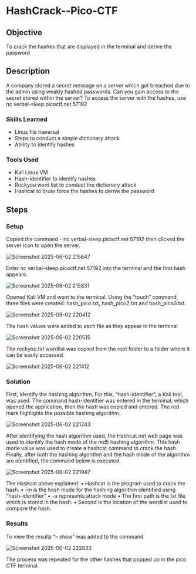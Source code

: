 # HashCrack--Pico-CTF

## Objective
To crack the hashes that are displayed in the terminal and derive the password

## Description
A company stored a secret message on a server which got breached due to the admin using weakly hashed passwords. Can you gain access to the secret stored within the server?
To access the server with the hashes, use nc verbal-sleep.picoctf.net 57192

### Skills Learned
- Linux file traversal
- Steps to conduct a simple dictionary attack
- Ability to identify hashes

### Tools Used
- Kali Linux VM 
- Hash-identifier to identify hashes
- Rockyou word list to conduct the dictionary attack
- Hashcat to brute force the hashes to derive the password

## Steps

### Setup
Copied the command - nc verbal-sleep.picoctf.net 57192 then clicked the server icon to open the server.

   ![Screenshot 2025-06-02 215647](https://github.com/user-attachments/assets/471e2d38-b887-419b-b765-5d9511d6f70a)

Enter nc verbal-sleep.picoctf.net 57192 into the terminal and the first hash appears.
   
   ![Screenshot 2025-06-02 215831](https://github.com/user-attachments/assets/431f4138-be54-4bec-a21e-562aa525f456)

Opened Kali VM and went to the terminal. Using the “touch” command, three files were created: hash_pico.txt, hash_pico2.txt and hash_pico3.txt.
   
   ![Screenshot 2025-06-02 220412](https://github.com/user-attachments/assets/4a514665-81be-45d0-8db4-3efd93023f0a)

The hash values were added to each file as they appear in the terminal.
   
   ![Screenshot 2025-06-02 220515](https://github.com/user-attachments/assets/c89ea803-7dff-4134-9438-1dc3b35368be)

The rockyou.txt wordlist was copied from the root folder to a folder where it can be easily accessed.
   
   ![Screenshot 2025-06-02 221412](https://github.com/user-attachments/assets/dfd462d7-d17d-4795-8d5a-75b579a04e7c)

### Solution
First, identify the hashing algorithm. For this, “hash-identifier", a Kali tool, was used. The command hash-identifier was entered in the terminal, which opened the application, then the hash was copied and entered. The red mark highlights the possible hashing algorithm.
   
   ![Screenshot 2025-06-02 221243](https://github.com/user-attachments/assets/b24f7ac2-7749-47f2-a680-7a5858a109b0)

After identifying the hash algorithm used, the Hashcat.net web page was used to identify the hash mode of the md5 hashing algorithm. This hash mode value was used to create a hashcat command to crack the hash. Finally, after both the hashing algorithm and the hash mode of the algorithm are identified, the command below is  executed.

   ![Screenshot 2025-06-02 221947](https://github.com/user-attachments/assets/591aa238-a57b-4975-b096-9d23c896284c)

The Hashcat above explained:
•	Hashcat is the program used to crack the hash.
•	-m is the hash mode for the hashing algorithm identified using “hash-identifier”
•	-a represents attack mode
•	The first path is the txt file which is stored in the hash.
•	Second is the location of the wordlist used to compare the hash.

### Results

To view the results “– show” was added to the command
   
   ![Screenshot 2025-06-02 222833](https://github.com/user-attachments/assets/17e2c989-0029-4616-bd2d-98a72df665eb)

The process was repeated for the other hashes that popped up in the pico CTF terminal.

